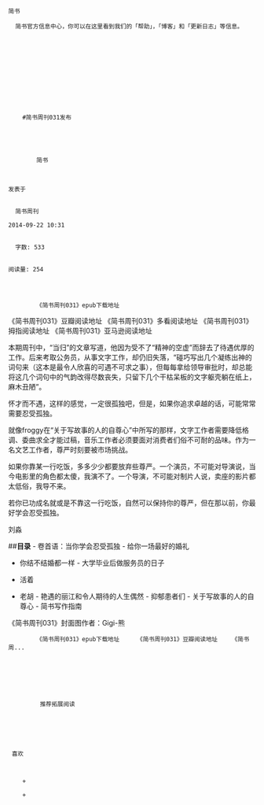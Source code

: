 
    
  
    
    

    简书
  
      简书官方信息中心，你可以在这里看到我们的「帮助」，「博客」和「更新日志」等信息。

  
  
    
  
    
      
    


    
      
        #简书周刊031发布
        
          
            
              
            
            简书
        
        
    
    发表于 

    
      简书周刊

    2014-09-22 10:31

    
      字数: 533
    

    阅读量: 254
  


        
            《简书周刊031》epub下载地址

  《简书周刊031》豆瓣阅读地址
  《简书周刊031》多看阅读地址
  《简书周刊031》拇指阅读地址
  《简书周刊031》亚马逊阅读地址

>
  本期周刊中，“当归”的文章写道，他因为受不了“精神的空虚”而辞去了待遇优厚的工作。后来考取公务员，从事文字工作，却仍旧失落，“碰巧写出几个凝练出神的词句来（这本是最令人欣喜的可遇不可求之事），但每每拿给领导审批时，却总能将这几个词句中的气韵改得尽数丧失，只留下几个干枯呆板的文字躯壳躺在纸上，麻木丑陋”。

  怀才而不遇，这样的感觉，一定很孤独吧，但是，如果你追求卓越的话，可能常常需要忍受孤独。

  就像froggy在“关于写故事的人的自尊心”中所写的那样，文字工作者需要降低格调、委曲求全才能过稿，音乐工作者必须要面对消费者们俗不可耐的品味。作为一名文艺工作者，尊严时刻要被市场挑战。

  如果你靠某一行吃饭，多多少少都要放弃些尊严。一个演员，不可能对导演说，当今电影里的角色都太傻，我演不了。一个导演，不可能对制片人说，卖座的影片都太低俗，我导不来。

  若你已功成名就或是不靠这一行吃饭，自然可以保持你的尊严，但在那以前，你最好学会忍受孤独。

  刘淼

##<b>目录</b>  - 卷首语：当你学会忍受孤独
  - 给你一场最好的婚礼

  - 你结不结婚都一样
  - 大学毕业后做服务员的日子
  - 活着

  - 老胡
  - 艳遇的丽江和令人期待的人生偶然
  - 抑郁患者们
  - 关于写故事的人的自尊心
  - 简书写作指南
  



《简书周刊031》封面图作者：Gigi-熊

        
            《简书周刊031》epub下载地址     《简书周刊031》豆瓣阅读地址    《简书周...
      
    
    
      
      
      
          
             推荐拓展阅读
        
      
    
    
      
          
     喜欢

      
      
        +
                  
        +
          
        
      
    
  


